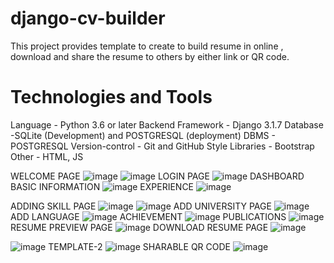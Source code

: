 # django-cv-builder

This project provides template to create to build resume in online , download and share the resume to others by either link or QR code.

# Technologies and Tools
Language - Python 3.6 or later
Backend Framework - Django 3.1.7
Database -SQLite (Development) and POSTGRESQL (deployment)
DBMS - POSTGRESQL
Version-control - Git and GitHub
Style Libraries - Bootstrap
Other - HTML, JS


WELCOME PAGE
![image](https://user-images.githubusercontent.com/54212165/173218730-00312bf5-d557-441b-9e60-0ce273595262.png)
![image](https://user-images.githubusercontent.com/54212165/173218929-f460f30c-a44c-469f-b83d-67f5f3824ad8.png)
LOGIN PAGE
![image](https://user-images.githubusercontent.com/54212165/173219143-546a785a-0b4d-4f4d-971f-c25038878620.png)
DASHBOARD
BASIC INFORMATION
![image](https://user-images.githubusercontent.com/54212165/173219281-02c8f299-b9ff-423e-b324-94ff2d88dc9a.png)
EXPERIENCE
![image](https://user-images.githubusercontent.com/54212165/173219317-7d628917-b50a-4643-88e7-f91c46dadc32.png)

ADDING SKILL PAGE
![image](https://user-images.githubusercontent.com/54212165/173219292-bf958e76-2819-4b92-9526-736262d5e6b6.png)
![image](https://user-images.githubusercontent.com/54212165/173219322-821f5457-9f54-4971-8540-2ef031353a59.png)
ADD UNIVERSITY PAGE
![image](https://user-images.githubusercontent.com/54212165/173219350-004a1616-501a-4967-a975-25f3083280b6.png)
ADD LANGUAGE
![image](https://user-images.githubusercontent.com/54212165/173219364-ffd25978-f4e5-4784-b691-bdd8c67deb0e.png)
ACHIEVEMENT
![image](https://user-images.githubusercontent.com/54212165/173219378-5c2fe01f-e695-43a7-8ce4-1cb3beb09513.png)
PUBLICATIONS
![image](https://user-images.githubusercontent.com/54212165/173219393-26077682-c7f2-41ca-a272-30a01df7e539.png)
RESUME PREVIEW PAGE
![image](https://user-images.githubusercontent.com/54212165/173219421-8511c2cb-1cda-4532-b5cb-a401fce3e649.png)
DOWNLOAD RESUME PAGE
![image](https://user-images.githubusercontent.com/54212165/173219450-bcc7261e-4ebf-4a16-9680-3624c64590fb.png)

![image](https://user-images.githubusercontent.com/54212165/173219534-7267bad5-a0dc-45db-a190-826aa70d34bf.png)
TEMPLATE-2
![image](https://user-images.githubusercontent.com/54212165/173219593-4b8d50bf-9fd1-46b1-a963-a94bb26de8d8.png)
SHARABLE QR CODE
![image](https://user-images.githubusercontent.com/54212165/173219611-ab5b621d-4266-4944-aaf6-bda8d9095296.png)

